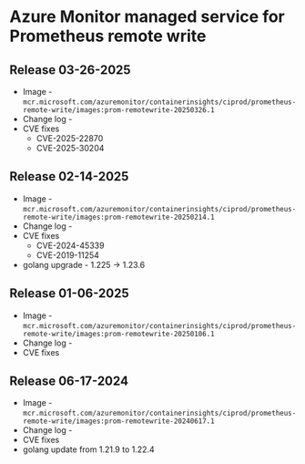 # Azure Monitor managed service for Prometheus remote write

## Release 03-26-2025
* Image - `mcr.microsoft.com/azuremonitor/containerinsights/ciprod/prometheus-remote-write/images:prom-remotewrite-20250326.1`
* Change log -
* CVE fixes
   - CVE-2025-22870
   - CVE-2025-30204

## Release 02-14-2025
* Image - `mcr.microsoft.com/azuremonitor/containerinsights/ciprod/prometheus-remote-write/images:prom-remotewrite-20250214.1`
* Change log -
* CVE fixes
   - CVE-2024-45339
   - CVE-2019-11254
* golang upgrade - 1.225 -> 1.23.6

## Release 01-06-2025
* Image - `mcr.microsoft.com/azuremonitor/containerinsights/ciprod/prometheus-remote-write/images:prom-remotewrite-20250106.1`
* Change log -
* CVE fixes

## Release 06-17-2024
* Image - `mcr.microsoft.com/azuremonitor/containerinsights/ciprod/prometheus-remote-write/images:prom-remotewrite-20240617.1`
* Change log -
* CVE fixes
* golang update from 1.21.9 to 1.22.4

